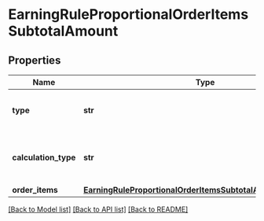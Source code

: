 # EarningRuleProportionalOrderItemsSubtotalAmount


## Properties
Name | Type | Description | Notes
------------ | ------------- | ------------- | -------------
**type** | **str** | Defines how the points will be added to the loyalty card.PROPORTIONAL adds points based on a pre-defined ratio. | [default to 'PROPORTIONAL']
**calculation_type** | **str** | ORDER_ITEMS_SUBTOTAL_AMOUNT; Amount spent on items defined in the order_items.subtotal_amount.object &amp; .id (X points for every Y spent on items including discounts) | [default to 'ORDER_ITEMS_SUBTOTAL_AMOUNT']
**order_items** | [**EarningRuleProportionalOrderItemsSubtotalAmountOrderItems**](EarningRuleProportionalOrderItemsSubtotalAmountOrderItems.md) |  | 

[[Back to Model list]](../README.md#documentation-for-models) [[Back to API list]](../README.md#documentation-for-api-endpoints) [[Back to README]](../README.md)


